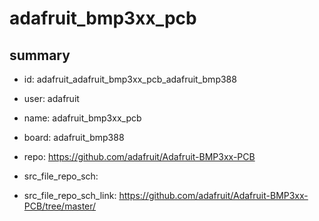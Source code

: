 # adafruit_bmp3xx_pcb
 
## summary 
* id: adafruit_adafruit_bmp3xx_pcb_adafruit_bmp388
* user: adafruit
* name: adafruit_bmp3xx_pcb
* board: adafruit_bmp388
* repo: https://github.com/adafruit/Adafruit-BMP3xx-PCB



* src_file_repo_sch: 
* src_file_repo_sch_link: https://github.com/adafruit/Adafruit-BMP3xx-PCB/tree/master/






